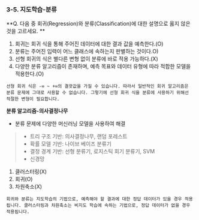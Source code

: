 ### 3-5. 지도학습-분류



**Q. 다음 중 회귀(Regression)와 분류(Classification)에 대한 설명으로 옳지 않은 것을 고르세요. **

1. 회귀는 회귀 식을 통해 주어진 데이터에 대한 결과 값을 예측한다.(O)
2. 분류는 주어진 입력이 어느 클래스에 속하는지 판별하는 것이다.O)
3. 선형 회귀의 식은 별다른 변형 없이 분류에 바로 적용 가능하다.(X)
4. 다양한 분류 알고리즘이 존재하며, 예측 목표와 데이터 유형에 따라 적합한 모델을 적용한다.(O)

```
선형 회귀 식은 -∞ ~ +∞의 결괏값을 가질 수 있습니다. 따라서 일반적인 회귀 알고리즘은 분류 문제에 그대로 사용할 수 없습니다. 그렇기에 선형 회귀 식을 분류에 사용하기 위해선 적절한 변형이 필요합니다.
```



**분류 알고리즘-의사결정나무**

- 분류 문제에 다양한 머신러닝 모델을 사용하여 해결 

> - 트리 구조 기반: 의사결정나무, 랜덤 포레스트
> - 확률 모델 기반: 나이브 베이즈 분류기 
> - 결정 경계 기반: 선형 분류기, 로지스틱 회기 분류기, SVM 
> - 신경망

1. 클러스터링(X)
2. 회귀(O)
3. 차원축소(X)

```
회귀와 분류는 지도학습의 기법으로, 예측해야 할 결과에 대한 정답 데이터가 있을 경우 적용됩니다. 클러스터링과 차원축소는 비지도 학습에 속하는 기법으로, 정답 데이터가 없을 경우 적용됩니다.
```

